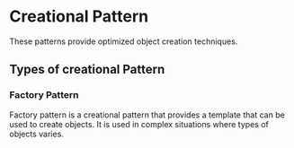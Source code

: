 # Creational Pattern 

These patterns provide optimized object creation techniques.

## Types of creational Pattern

### Factory Pattern 
Factory pattern is a creational pattern that provides a template that can be used to create objects. It is used in complex situations where types of objects varies.
